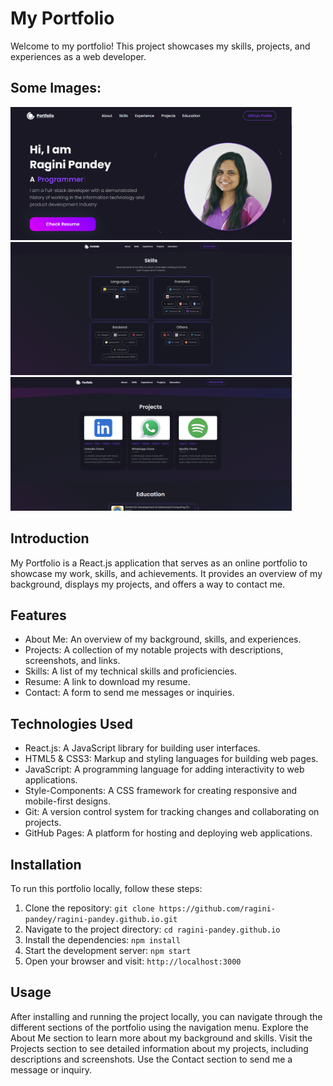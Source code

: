 # My Portfolio
Welcome to my portfolio! This project showcases my skills, projects, and experiences as a web developer.

## Some Images:
<img width="450px;" src="https://github.com/ragini-pandey/ragini-pandey.github.io/blob/master/public/Screenshot1.png"/>
<img width="450px;" src="https://github.com/ragini-pandey/ragini-pandey.github.io/blob/master/public/Screenshot2.png"/>
<img width="450px;" src="https://github.com/ragini-pandey/ragini-pandey.github.io/blob/master/public/Screenshot3.png"/>


## Introduction
My Portfolio is a React.js application that serves as an online portfolio to showcase my work, skills, and achievements. It provides an overview of my background, displays my projects, and offers a way to contact me.

## Features
- About Me: An overview of my background, skills, and experiences.
- Projects: A collection of my notable projects with descriptions, screenshots, and links.
- Skills: A list of my technical skills and proficiencies.
- Resume: A link to download my resume.
- Contact: A form to send me messages or inquiries.

## Technologies Used
- React.js: A JavaScript library for building user interfaces.
- HTML5 & CSS3: Markup and styling languages for building web pages.
- JavaScript: A programming language for adding interactivity to web applications.
- Style-Components: A CSS framework for creating responsive and mobile-first designs.
- Git: A version control system for tracking changes and collaborating on projects.
- GitHub Pages: A platform for hosting and deploying web applications.

## Installation
To run this portfolio locally, follow these steps:

1. Clone the repository: `git clone https://github.com/ragini-pandey/ragini-pandey.github.io.git`
2. Navigate to the project directory: `cd ragini-pandey.github.io`
3. Install the dependencies: `npm install`
4. Start the development server: `npm start`
5. Open your browser and visit: `http://localhost:3000`

## Usage
After installing and running the project locally, you can navigate through the different sections of the portfolio using the navigation menu. Explore the About Me section to learn more about my background and skills. Visit the Projects section to see detailed information about my projects, including descriptions and screenshots. Use the Contact section to send me a message or inquiry.
